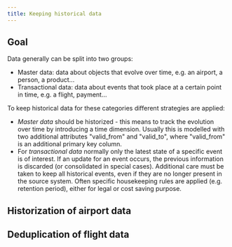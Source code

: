```yaml
---
title: Keeping historical data
---
```


## Goal

Data generally can be split into two groups:
- Master data: data about objects that evolve over time, e.g. an airport, a person, a product... 
- Transactional data: data about events that took place at a certain point in time, e.g. a flight, payment... 

To keep historical data for these categories different strategies are applied:
- *Master data* should be historized - this means to track the evolution over time by introducing a time dimension. 
  Usually this is modelled with two additional attributes "valid_from" and "valid_to", where "valid_from" is an additional primary key column.
- For *transactional data* normally only the latest state of a specific event is of interest. If an update for an event occurs, the previous information is discarded (or consolidated in special cases).
  Additional care must be taken to keep all historical events, even if they are no longer present in the source system. Often specific housekeeping rules are applied (e.g. retention period), either for legal or cost saving purpose.

## Historization of airport data

## Deduplication of flight data